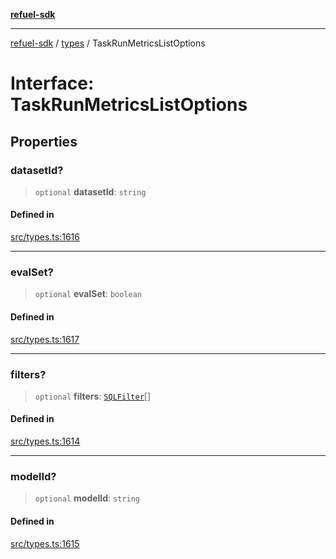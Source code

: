 [**refuel-sdk**](../../README.md)

***

[refuel-sdk](../../modules.md) / [types](../README.md) / TaskRunMetricsListOptions

# Interface: TaskRunMetricsListOptions

## Properties

### datasetId?

> `optional` **datasetId**: `string`

#### Defined in

[src/types.ts:1616](https://github.com/refuel-ai/refuel-sdk/blob/7a0f1a61ebc96b440ae457740bef10a1f55424fa/src/types.ts#L1616)

***

### evalSet?

> `optional` **evalSet**: `boolean`

#### Defined in

[src/types.ts:1617](https://github.com/refuel-ai/refuel-sdk/blob/7a0f1a61ebc96b440ae457740bef10a1f55424fa/src/types.ts#L1617)

***

### filters?

> `optional` **filters**: [`SQLFilter`](SQLFilter.md)[]

#### Defined in

[src/types.ts:1614](https://github.com/refuel-ai/refuel-sdk/blob/7a0f1a61ebc96b440ae457740bef10a1f55424fa/src/types.ts#L1614)

***

### modelId?

> `optional` **modelId**: `string`

#### Defined in

[src/types.ts:1615](https://github.com/refuel-ai/refuel-sdk/blob/7a0f1a61ebc96b440ae457740bef10a1f55424fa/src/types.ts#L1615)
